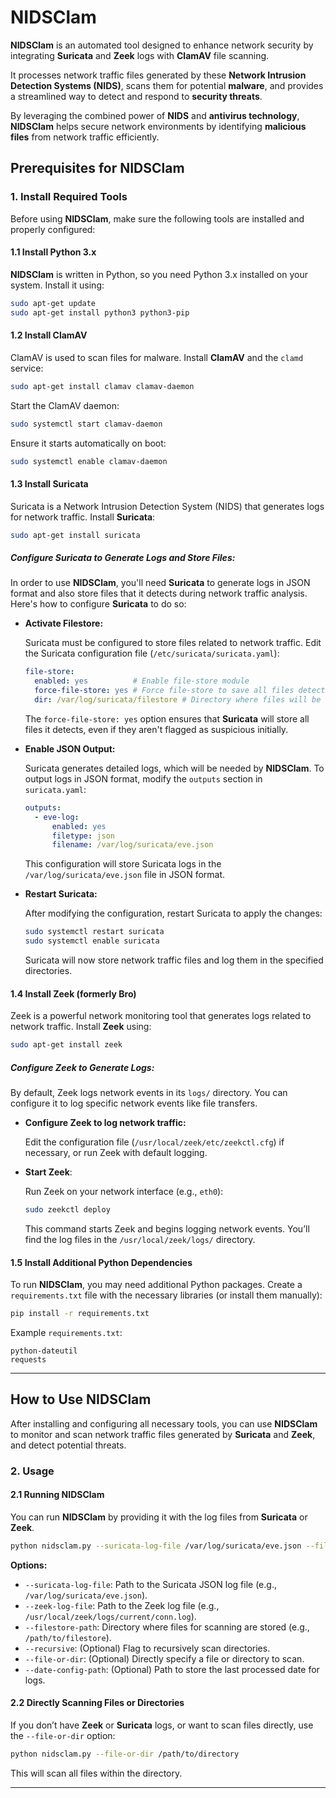 # NIDSClam

**NIDSClam** is an automated tool designed to enhance network security by integrating **Suricata** and **Zeek** logs with **ClamAV** file scanning. 

It processes network traffic files generated by these **Network Intrusion Detection Systems (NIDS)**, scans them for potential **malware**, and provides a streamlined way to detect and respond to **security threats**. 

By leveraging the combined power of **NIDS** and **antivirus technology**, **NIDSClam** helps secure network environments by identifying **malicious files** from network traffic efficiently.

## **Prerequisites for NIDSClam**

### 1. **Install Required Tools**

Before using **NIDSClam**, make sure the following tools are installed and properly configured:

#### **1.1 Install Python 3.x**
**NIDSClam** is written in Python, so you need Python 3.x installed on your system. Install it using:

```bash
sudo apt-get update
sudo apt-get install python3 python3-pip
```

#### **1.2 Install ClamAV**

ClamAV is used to scan files for malware. Install **ClamAV** and the `clamd` service:

```bash
sudo apt-get install clamav clamav-daemon
```

Start the ClamAV daemon:

```bash
sudo systemctl start clamav-daemon
```

Ensure it starts automatically on boot:

```bash
sudo systemctl enable clamav-daemon
```

#### **1.3 Install Suricata**

Suricata is a Network Intrusion Detection System (NIDS) that generates logs for network traffic. Install **Suricata**:

```bash
sudo apt-get install suricata
```

##### **Configure Suricata to Generate Logs and Store Files:**

In order to use **NIDSClam**, you'll need **Suricata** to generate logs in JSON format and also store files that it detects during network traffic analysis. Here's how to configure **Suricata** to do so:

- **Activate Filestore:**

  Suricata must be configured to store files related to network traffic. Edit the Suricata configuration file (`/etc/suricata/suricata.yaml`):

  ```yaml
  file-store:
    enabled: yes          # Enable file-store module
    force-file-store: yes # Force file-store to save all files detected
    dir: /var/log/suricata/filestore # Directory where files will be stored
  ```

  The `force-file-store: yes` option ensures that **Suricata** will store all files it detects, even if they aren't flagged as suspicious initially. 

- **Enable JSON Output:**

  Suricata generates detailed logs, which will be needed by **NIDSClam**. To output logs in JSON format, modify the `outputs` section in `suricata.yaml`:

  ```yaml
  outputs:
    - eve-log:
        enabled: yes
        filetype: json
        filename: /var/log/suricata/eve.json
  ```

  This configuration will store Suricata logs in the `/var/log/suricata/eve.json` file in JSON format.

- **Restart Suricata:**

  After modifying the configuration, restart Suricata to apply the changes:

  ```bash
  sudo systemctl restart suricata
  sudo systemctl enable suricata
  ```

  Suricata will now store network traffic files and log them in the specified directories.

#### **1.4 Install Zeek (formerly Bro)**

Zeek is a powerful network monitoring tool that generates logs related to network traffic. Install **Zeek** using:

```bash
sudo apt-get install zeek
```

##### **Configure Zeek to Generate Logs:**

By default, Zeek logs network events in its `logs/` directory. You can configure it to log specific network events like file transfers.

- **Configure Zeek to log network traffic:**

  Edit the configuration file (`/usr/local/zeek/etc/zeekctl.cfg`) if necessary, or run Zeek with default logging.

- **Start Zeek**:

  Run Zeek on your network interface (e.g., `eth0`):

  ```bash
  sudo zeekctl deploy
  ```

  This command starts Zeek and begins logging network events. You’ll find the log files in the `/usr/local/zeek/logs/` directory.

#### **1.5 Install Additional Python Dependencies**

To run **NIDSClam**, you may need additional Python packages. Create a `requirements.txt` file with the necessary libraries (or install them manually):

```bash
pip install -r requirements.txt
```

Example `requirements.txt`:

```
python-dateutil
requests
```

---

## **How to Use NIDSClam**

After installing and configuring all necessary tools, you can use **NIDSClam** to monitor and scan network traffic files generated by **Suricata** and **Zeek**, and detect potential threats.

### 2. **Usage**

#### **2.1 Running NIDSClam**

You can run **NIDSClam** by providing it with the log files from **Suricata** or **Zeek**.

```bash
python nidsclam.py --suricata-log-file /var/log/suricata/eve.json --filestore-path /path/to/filestore
```

**Options:**

- `--suricata-log-file`: Path to the Suricata JSON log file (e.g., `/var/log/suricata/eve.json`).
- `--zeek-log-file`: Path to the Zeek log file (e.g., `/usr/local/zeek/logs/current/conn.log`).
- `--filestore-path`: Directory where files for scanning are stored (e.g., `/path/to/filestore`).
- `--recursive`: (Optional) Flag to recursively scan directories.
- `--file-or-dir`: (Optional) Directly specify a file or directory to scan.
- `--date-config-path`: (Optional) Path to store the last processed date for logs.

#### **2.2 Directly Scanning Files or Directories**

If you don’t have **Zeek** or **Suricata** logs, or want to scan files directly, use the `--file-or-dir` option:

```bash
python nidsclam.py --file-or-dir /path/to/directory
```

This will scan all files within the directory.

---
